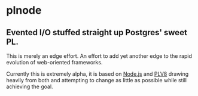 plnode
===

## Evented I/O stuffed straight up Postgres' sweet PL.

This is merely an edge effort.  An effort to add yet another edge to the rapid evolution of web-oriented frameworks.

Currently this is extremely alpha, it is based on [Node.js](http://nodejs.org/) and [PLV8](https://code.google.com/p/plv8js/wiki/PLV8) drawing heavily from both and attempting to change as little as possible while still achieving the goal.


